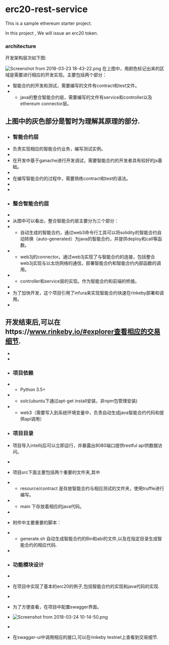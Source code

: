 # erc20-rest-service

This is a sample ethereum starter project.

In this project , We will issue an erc20 token.

### architecture

开发架构层次如下图:

![Screenshot from 2018-03-23 18-43-22.png](https://upload-images.jianshu.io/upload_images/6907217-20688aae29e9cb5d.png?imageMogr2/auto-orient/strip%7CimageView2/2/w/1240)
在上图中，用颜色标记出来的区域是需要进行相应的开发实现。主要包括两个部分：
- 智能合约的开发和测试，需要编写的文件有contract和test文件。
- - java的整合智能合约层，需要编写的文件有service和controller以及ethereum connector层。

上图中的灰色部分是暂时为理解其原理的部分.
-
- ### 智能合约层
- 负责实现相应的智能合约业务，编写测试实例。
-
- 在开发中基于ganache进行开发调试，需要智能合约的开发者具有较好的js基础。
-
- 在编写智能合约的过程中，需要熟练contract和test的语法。
-
-
- ### 整合智能合约层
-
- 从图中可以看出，整合智能合约层主要分为三个部分：
- - 自动生成的智能合约，通过web3命令行工具可以将solidity的智能合约自动转换（auto-generated）为java的智能合约，并提供deploy和call等函数。
- - web3j的connector。通过web3j实现了与智能合约的连接，包括整合web3j实现与以太坊网络的通信，部署智能合约和智能合约内部函数的调用。
- - controller和service层的实现。作为智能合约和前端的桥接。
-
- 为了加快开发，这个项目引用了infura来实现智能合约快速在rinkeby部署和调用。
-
开发结束后,可以在https://www.rinkeby.io/#explorer查看相应的交易细节.
-
-
-
- ### 项目依赖
- - Python 3.5+ 
- - solc(ubuntu下通过apt-get install安装，非npm包管理安装)
- - web3（需要写入到系统环境变量中，负责自动生成java智能合约代码和提供api调用）

- ### 项目目录
- 项目导入intellij后可以立即运行，并暴露出8080端口提供restful api供数据访问。
-
- 项目src下面主要包括两个重要的文件夹,其中
- - resource/contract 是存放智能合约与相应测试的文件夹，使用truffle进行编写。
- - main 下存放着相应的java代码。
-
- 附件中主要重要的脚本：
- - generate.sh 自动生成智能合约的Bin和abi的文件,以及在指定目录生成智能合约的相应代码.
-
- ### 功能模块设计
-
- 在项目中实现了基本的erc20的例子,包括智能合约的实现和java代码的实现.
-
- 为了方便查看，在项目中配置swagger界面。
- ![Screenshot from 2018-03-24 10-14-50.png](https://upload-images.jianshu.io/upload_images/6907217-466d0aeaf7b099c0.png?imageMogr2/auto-orient/strip%7CimageView2/2/w/1240)
-
- 在swagger-ui中调用相应的接口,可以在rinkeby testnet上查看到交易细节.
